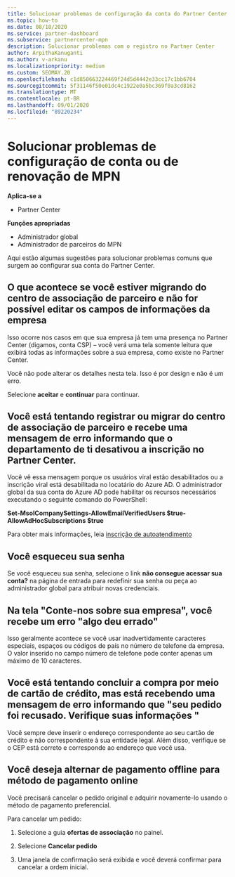 ```yaml
---
title: Solucionar problemas de configuração da conta do Partner Center ou dos problemas de renovação do MPN
ms.topic: how-to
ms.date: 08/18/2020
ms.service: partner-dashboard
ms.subservice: partnercenter-mpn
description: Solucionar problemas com o registro no Partner Center
author: ArpithaKanuganti
ms.author: v-arkanu
ms.localizationpriority: medium
ms.custom: SEOMAY.20
ms.openlocfilehash: c1d850663224469f24d5d4442e33cc17c1bb6704
ms.sourcegitcommit: 5f31146f50e01dc4c1922e0a5bc369f0a3cd8162
ms.translationtype: MT
ms.contentlocale: pt-BR
ms.lasthandoff: 09/01/2020
ms.locfileid: "89220234"
---
```

# <a name="troubleshoot-account-setup-or-mpn-renewal-issues"></a>Solucionar problemas de configuração de conta ou de renovação de MPN

**Aplica-se a**

- Partner Center
 
**Funções apropriadas**

- Administrador global
- Administrador de parceiros do MPN 
 
Aqui estão algumas sugestões para solucionar problemas comuns que surgem ao configurar sua conta do Partner Center.

## <a name="what-happens-if-you-are-migrating-from-partner-membership-center-and-you-cant-edit-any-company-information-fields"></a>O que acontece se você estiver migrando do centro de associação de parceiro e não for possível editar os campos de informações da empresa

Isso ocorre nos casos em que sua empresa já tem uma presença no Partner Center (digamos, conta CSP) – você verá uma tela somente leitura que exibirá todas as informações sobre a sua empresa, como existe no Partner Center.

Você não pode alterar os detalhes nesta tela. Isso é por design e não é um erro.

Selecione **aceitar** e **continuar** para continuar.

## <a name="you-are-trying-to-enroll-or-to-migrate-from-partner-membership-center-and-you-receive-an-error-message-saying-that-the-it-department-has-turned-off-sign-up-for-partner-center"></a>Você está tentando registrar ou migrar do centro de associação de parceiro e recebe uma mensagem de erro informando que o departamento de ti desativou a **inscrição no Partner Center**.

Você vê essa mensagem porque os usuários viral estão desabilitados ou a inscrição viral está desabilitada no locatário do Azure AD. O administrador global da sua conta do Azure AD pode habilitar os recursos necessários executando o seguinte comando do PowerShell:

**Set-MsolCompanySettings-AllowEmailVerifiedUsers $true-AllowAdHocSubscriptions $true**

Para obter mais informações, leia [inscrição de autoatendimento](https://docs.microsoft.com/azure/active-directory/users-groups-roles/directory-self-service-signup)

## <a name="you-forgot-your-password"></a>Você esqueceu sua senha

Se você esqueceu sua senha, selecione o link **não consegue acessar sua conta?** na página de entrada para redefinir sua senha ou peça ao administrador global para atribuir novas credenciais.

## <a name="on-the-tell-us-about-your-company-screen-you-receive-a-something-went-wrong-error"></a>Na tela "Conte-nos sobre sua empresa", você recebe um erro "algo deu errado"

Isso geralmente acontece se você usar inadvertidamente caracteres especiais, espaços ou códigos de país no número de telefone da empresa. O valor inserido no campo número de telefone pode conter apenas um máximo de 10 caracteres.

## <a name="you-are-trying-to-complete-the-purchase-via-credit-card-but-you-are-receiving-an-error-message-stating-that-your-order-was-declined-please-verify-your-information"></a>Você está tentando concluir a compra por meio de cartão de crédito, mas está recebendo uma mensagem de erro informando que "seu pedido foi recusado. Verifique suas informações "

Você sempre deve inserir o endereço correspondente ao seu cartão de crédito e não correspondente à sua entidade legal. Além disso, verifique se o CEP está correto e corresponde ao endereço que você usa.

## <a name="you-want-to-switch-from-offline-payment-to-online-payment-method"></a>Você deseja alternar de pagamento offline para método de pagamento online 

Você precisará cancelar o pedido original e adquirir novamente-lo usando o método de pagamento preferencial.

Para cancelar um pedido:

1. Selecione a guia **ofertas de associação** no painel.

2. Selecione **Cancelar pedido**

3. Uma janela de confirmação será exibida e você deverá confirmar para cancelar a ordem inicial.
